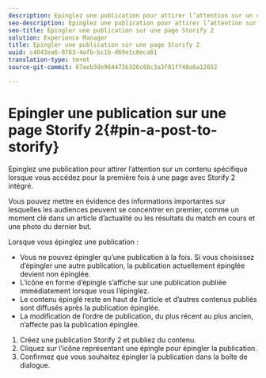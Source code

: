```yaml
---
description: Epinglez une publication pour attirer l’attention sur un contenu spécifique lorsque vous accédez pour la première fois à une page avec Storify 2 intégré.
seo-description: Epinglez une publication pour attirer l’attention sur un contenu spécifique lorsque vous accédez pour la première fois à une page avec Storify 2 intégré.
seo-title: Epingler une publication sur une page Storify 2
solution: Experience Manager
title: Epingler une publication sur une page Storify 2
uuid: c4043ea6-8763-4afb-bc1b-d69e1c8eca61
translation-type: tm+mt
source-git-commit: 67aeb3de964473b326c88c3a3f81ff48a6a12652

---
```



# Epingler une publication sur une page Storify 2{#pin-a-post-to-storify}

Epinglez une publication pour attirer l’attention sur un contenu spécifique lorsque vous accédez pour la première fois à une page avec Storify 2 intégré.

Vous pouvez mettre en évidence des informations importantes sur lesquelles les audiences peuvent se concentrer en premier, comme un moment clé dans un article d’actualité ou les résultats du match en cours et une photo du dernier but.

Lorsque vous épinglez une publication :

* Vous ne pouvez épingler qu’une publication à la fois. Si vous choisissez d’épingler une autre publication, la publication actuellement épinglée devient non épinglée.
* L’icône en forme d’épingle s’affiche sur une publication publiée immédiatement lorsque vous l’épinglez.
* Le contenu épinglé reste en haut de l’article et d’autres contenus publiés sont diffusés après la publication épinglée.
* La modification de l’ordre de publication, du plus récent au plus ancien, n’affecte pas la publication épinglée.

1. Créez une publication Storify 2 et publiez du contenu.
1. Cliquez sur l’icône représentant une épingle pour épingler la publication.
1. Confirmez que vous souhaitez épingler la publication dans la boîte de dialogue.
